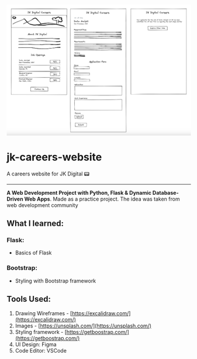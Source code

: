 ![](./readmeImg/quick-wireframe.png)

# jk-careers-website

A careers website for JK Digital 📟

---

**A Web Development Project with Python, Flask & Dynamic Database-Driven Web Apps**. Made as a practice project. The idea was taken from web development community <br>

## What I learned:

### Flask:
- Basics of Flask
### Bootstrap:
- Styling with Bootstrap framework

## Tools Used:

1. Drawing Wireframes - [https://excalidraw.com/](https://excalidraw.com/)
2. Images - [https://unsplash.com/](https://unsplash.com/)
3. Styling framework - [https://getboostrap.com/](https://getboostrap.com/)
4. UI Design: Figma
5. Code Editor: VSCode
